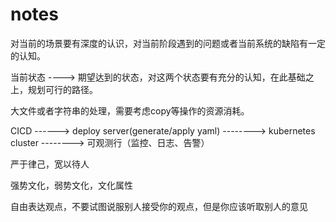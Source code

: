 # notes

对当前的场景要有深度的认识，对当前阶段遇到的问题或者当前系统的缺陷有一定的认知。

当前状态 ----> 期望达到的状态，对这两个状态要有充分的认知，在此基础之上，规划可行的路径。



大文件或者字符串的处理，需要考虑copy等操作的资源消耗。

CICD ------> deploy server(generate/apply yaml) --------> kubernetes cluster --------> 可观测行（监控、日志、告警）



严于律己，宽以待人

强势文化，弱势文化，文化属性

自由表达观点，不要试图说服别人接受你的观点，但是你应该听取别人的意见

